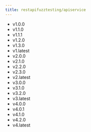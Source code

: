 ```yaml
---
title: restapifuzztesting/apiservice
---
```

- v1.0.0
- v1.1.0
- v1.1.1
- v1.2.0
- v1.3.0
- v1.latest
- v2.0.0
- v2.1.0
- v2.2.0
- v2.3.0
- v2.latest
- v3.0.0
- v3.1.0
- v3.2.0
- v3.latest
- v4.0.0
- v4.0.1
- v4.1.0
- v4.2.0
- v4.latest
